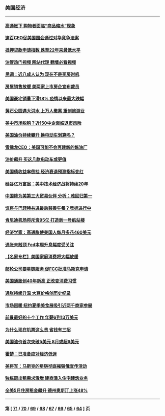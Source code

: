 ### 美国经济
---
#### [高通胀下 购物者面临“商品缩水”现象](../../pages/ncid1078158/n13759815.md?06160445) 
#### [逾百CEO促美国国会通过对华竞争法案](../../pages/ncid1078158/n13760158.md?06160445) 
#### [抵押贷款申请指数 跌至22年来最低水平](../../pages/ncid1078158/n13760003.md?06160445) 
#### [油管热门视频 网站代理 翻墙必看视频](http://209.222.30.114:81/youtube.html?06160445)
#### [民调：近八成人认为 现在不是买房时机](../../pages/ncid1078158/n13759972.md?06160445) 
#### [房屋销售放缓 美两家上市房企宣布裁员](../../pages/ncid1078158/n13759740.md?06160445) 
#### [美国豪宅销量下滑18% 疫情以来最大跌幅](../../pages/ncid1078158/n13759848.md?06160445) 
#### [黄石公园遇大洪水 上万人撤离 重创旅游业](../../pages/ncid1078158/n13759794.md?06160445) 
#### [美中市场脱钩？近150中企面临退市风险](../../pages/ncid1078158/n13759737.md?06160445) 
#### [美国油价持续攀升 换电动车划算吗？](../../pages/ncid1078158/n13759630.md?06160445) 
#### [雪佛龙CEO：美国可能不会再建新的炼油厂](../../pages/ncid1078158/n13759710.md?06160445) 
#### [油价飙升 买这几款电动车或更值](../../pages/ncid1078158/n13759382.md?06160445) 
#### [美国债收益率倒挂 经济衰退预测指标变红](../../pages/ncid1078158/n13759633.md?06160445) 
#### [硅谷亿万富翁：美中技术经济战将持续20年](../../pages/ncid1078158/n13759522.md?06160445) 
#### [中国降为美第三大贸易伙伴 分析：难回归第一](../../pages/ncid1078158/n13759515.md?06160445) 
#### [谁将与巴菲特共进最后慈善午餐？竞标进行中](../../pages/ncid1078158/n13759401.md?06160445) 
#### [肯尼迪机场将斥资95亿 打造新一号航站楼](../../pages/ncid1078158/n13759094.md?06160445) 
#### [经济学家：高通胀使美国人每月多花460美元](../../pages/ncid1078158/n13758981.md?06160445) 
#### [通胀未触顶 Fed本周升息幅度受关注](../../pages/ncid1078158/n13758924.md?06160445) 
#### [【名家专栏】美国家庭消费将大幅放缓](../../pages/ncid1078158/n13758718.md?06160445) 
#### [邮轮公司要星链服务 促FCC批准马斯克申请](../../pages/ncid1078158/n13758794.md?06160445) 
#### [美国通胀创40年新高 正改变消费习惯](../../pages/ncid1078158/n13758901.md?06160445) 
#### [通胀持续升温 大豆价格创历史纪录](../../pages/ncid1078158/n13758792.md?06160445) 
#### [市场回暖 纽约夏季美食展吸引近两千商家参展](../../pages/ncid1078158/n13758371.md?06160445) 
#### [前景最好的十个工作 年薪6到13万美元](../../pages/ncid1078158/n13756850.md?06160445) 
#### [为什么现在机票这么贵 省钱有三招](../../pages/ncid1078158/n13755441.md?06160445) 
#### [美国油价首次突破5美元 8月或超6美元](../../pages/ncid1078158/n13757282.md?06160445) 
#### [霍楚：已准备应对经济低迷](../../pages/ncid1078158/n13757023.md?06160445) 
#### [美将军：马斯克的星链彻底摧毁俄宣传活动](../../pages/ncid1078158/n13756893.md?06160445) 
#### [独栋房出租需求激增 建商涌入住宅建筑业务](../../pages/ncid1078158/n13756830.md?06160445) 
#### [全美5月住房租金飙升 德州奥斯汀上涨48%](../../pages/ncid1078158/n13756873.md?06160445) 

---
#### 第 [ [71](./71.md?06160445) / [70](./70.md?06160445) / [69](./69.md?06160445) / [68](./68.md?06160445) / [67](./67.md?06160445) / [66](./66.md?06160445) / [65](./65.md?06160445) / [64](./64.md?06160445) ] 页

